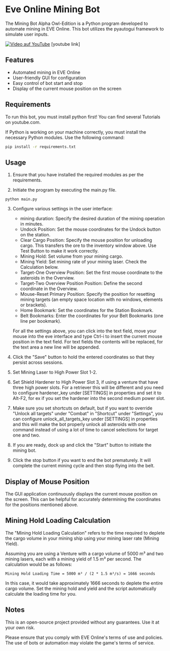 # Eve Online Mining Bot

The Mining Bot Alpha Owl-Edition is a Python program developed to automate mining in EVE Online. This bot utilizes the pyautogui framework to simulate user inputs. 

[![Video auf YouTube](https://img.youtube.com/vi/-qzjmKXXsqU/maxresdefault.jpg)](https://www.youtube.com/watch?v=-qzjmKXXsqU)
[youtube link]

## Features

- Automated mining in EVE Online
- User-friendly GUI for configuration
- Easy control of bot start and stop
- Display of the current mouse position on the screen

## Requirements

To run this bot, you must install python first! You can find several Tutorials on youtube.com.

If Python is working on your machine correctly, you must install the necessary Python modules. Use the following command:

```bash
pip install -r requirements.txt
```

## Usage

1. Ensure that you have installed the required modules as per the requirements.

2. Initiate the program by executing the main.py file.
```
python main.py
```
3. Configure various settings in the user interface:

   - mining duration: Specify the desired duration of the mining operation in minutes.
   - Undock Position: Set the mouse coordinates for the Undock button on the station.
   - Clear Cargo Position: Specify the mouse position for unloading cargo. This transfers the ore to the inventory window above. Use Test Button to make it work correctly. 
   - Mining Hold: Set volume from your mining cargo.
   - Mining Yield: Set mining rate of your mining laser. Check the Calculation below.
   - Target-One Overview Position: Set the first mouse coordinate to the asteroids in the Overview.
   - Target-Two Overview Position Position: Define the second coordinate in the Overview.
   - Mouse-Reset Primary Position: Specify the position for resetting mining targets (an empty space location with no windows, elements or brackets).
   - Home Bookmark: Set the coordinates for the Station Bookmark.
   - Belt Bookmarks: Enter the coordinates for your Belt Bookmarks (one line per bookmark).

   For all the settings above, you can click into the text field, move your mouse into the eve interface and type Ctrl-i to insert the current mouse position in the text field. For text fields the contents will be replaced, for the text area a new line will be appended.

4. Click the "Save" button to hold the entered coordinates so that they persist across sessions.

5. Set Mining Laser to High Power Slot 1-2.

6. Set Shield Hardener to High Power Slot 3, if using a venture that have three high power slots. For a retriever this will be different and you need to configure hardener_key under [SETTINGS] in properties and set it to Alt-F2, for ex if you set the hardener into the second medium power slot.

7. Make sure you set shortcuts on default, but if you want to override "Unlock all targets" under "Combat" in "Shortcut" under "Settings", you can configure unlock_all_targets_key under [SETTINGS] in properties and this will make the bot properly unlock all asteroids with one command instead of using a lot of time to cancel selections for target one and two.
   
8. If you are ready, dock up and click the "Start" button to initiate the mining bot.
   
9. Click the stop button if you want to end the bot prematurely. It will complete the current mining cycle and then stop flying into the belt. 

## Display of Mouse Position
The GUI application continuously displays the current mouse position on the screen. This can be helpful for accurately determining the coordinates for the positions mentioned above.

## Mining Hold Loading Calculation
The "Mining Hold Loading Calculation" refers to the time required to deplete the cargo volume in your mining ship using your mining laser rate (Mining Yield).

Assuming you are using a Venture with a cargo volume of 5000 m³ and two mining lasers, each with a mining yield of 1.5 m³ per second. The calculation would be as follows:
```
Mining Hold Loading Time = 5000 m³ / (2 * 1.5 m³/s) = 1666 seconds
```
In this case, it would take approximately 1666 seconds to deplete the entire cargo volume. Set the mining hold and yield and the script automatically calculate the loading time for you.

## Notes
This is an open-source project provided without any guarantees. Use it at your own risk.

Please ensure that you comply with EVE Online's terms of use and policies. The use of bots or automation may violate the game's terms of service.
